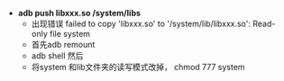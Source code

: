 
* **adb push libxxx.so /system/libs**  
	- 出现错误 failed to copy 'libxxx.so' to '/system/lib/libxxx.so': Read-only file system
	- 首先adb remount
	- adb shell 然后
	- 将system 和lib文件夹的读写模式改掉， chmod 777 system
